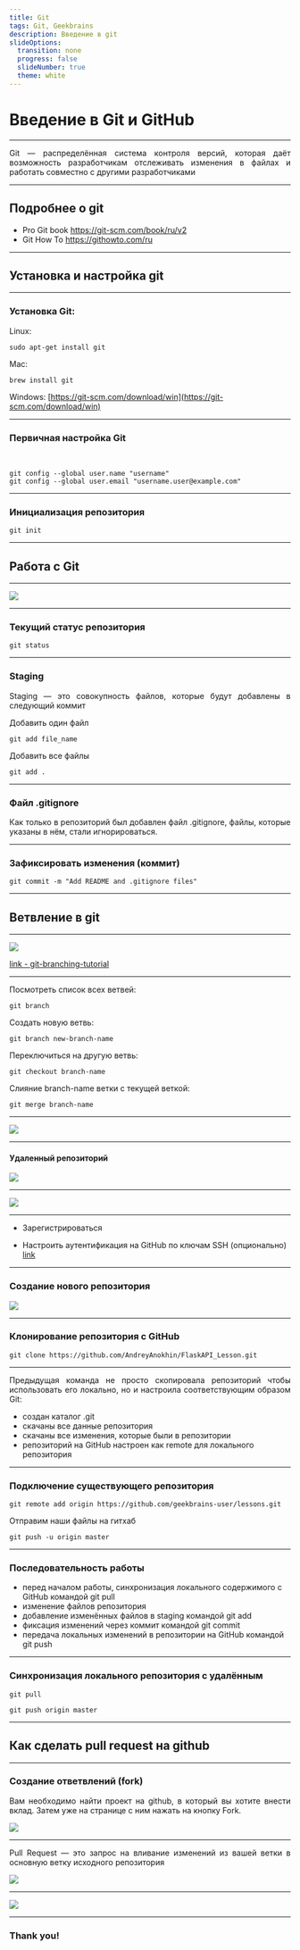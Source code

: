 ```yaml
---
title: Git
tags: Git, Geekbrains
description: Введение в git
slideOptions:
  transition: none
  progress: false
  slideNumber: true
  theme: white
---
```


# Введение в Git и GitHub

---

<p style='text-align: justify;'>
Git — распределённая система контроля версий, которая даёт возможность разработчикам отслеживать изменения в файлах и работать совместно с другими разработчиками
</p>

---

## Подробнее о git

- Pro Git book https://git-scm.com/book/ru/v2
- Git How To https://githowto.com/ru

---

## Установка и настройка git

---

### Установка Git:

Linux:
```shell
sudo apt-get install git
```
Mac:
```shell
brew install git
```
Windows:
[https://git-scm.com/download/win](https://git-scm.com/download/win)

---

### Первичная настройка Git
<br>

```shell
git config --global user.name "username"
git config --global user.email "username.user@example.com"
```

---

### Инициализация репозитория

```shell
git init
```

---

## Работа с Git

---

<img src="https://i.imgur.com/HMgo2L8.png" style="background:none; border:none; box-shadow:none;">

---

### Текущий статус репозитория


```shell
git status
```

---


### Staging
<p style='text-align: justify;'>
Staging — это совокупность файлов, которые будут добавлены в следующий коммит
</p>

Добавить один файл

```shell
git add file_name
```

Добавить все файлы

```shell
git add .
```

---

### Файл .gitignore

<p style='text-align: justify;'>
Как только в репозиторий был добавлен файл .gitignore, файлы, которые указаны в нём, стали игнорироваться.
</p>

---

### Зафиксировать изменения (коммит)

```shell
git commit -m "Add README and .gitignore files"
```

---

## Ветвление в git

---

<img src="https://i.imgur.com/KIhjzPP.jpg" style="background:none; border:none; box-shadow:none;">

[link - git-branching-tutorial](https://techrocks.ru/2020/01/29/git-branching-tutorial/)

---

Посмотреть список всех ветвей:

```shell
git branch
```

Создать новую ветвь:

```
git branch new-branch-name
```

Переключиться на другую ветвь:

```shell
git checkout branch-name
```

Слияние branch-name ветки с текущей веткой:

```shell
git merge branch-name
```

---

<img src="https://i.imgur.com/cx5srsN.png" style="background:none; border:none; box-shadow:none;">

---

#### Удаленный репозиторий


<img src="https://i.imgur.com/3ZMaMOC.png" style="background:none; border:none; box-shadow:none;">


---

<img src="https://mainacademy.ua/wp-content/uploads/2019/02/github-logo.png" style="background:none; border:none; box-shadow:none;">

---

- Зарегистрироваться

- Настроить аутентификация на GitHub по ключам SSH (опционально) [link](https://pyneng.readthedocs.io/ru/latest/book/02_git_github/git_github_auth.html)



---

### Создание нового репозитория

![](https://i.imgur.com/QChjdX9.png)

---

### Клонирование репозитория с GitHub

```shell
git clone https://github.com/AndreyAnokhin/FlaskAPI_Lesson.git
```

---

<p style='text-align: justify;'>
Предыдущая команда не просто скопировала репозиторий чтобы использовать его локально, но и настроила соответствующим образом Git:

- создан каталог .git
- скачаны все данные репозитория
- скачаны все изменения, которые были в репозитории
- репозиторий на GitHub настроен как remote для локального репозитория
</p>

---

### Подключение существующего репозитория

```shell
git remote add origin https://github.com/geekbrains-user/lessons.git
```

Отправим наши файлы на гитхаб

```shell
git push -u origin master
```

---

### Последовательность работы

- перед началом работы, синхронизация локального содержимого с GitHub командой git pull
- изменение файлов репозитория
- добавление изменённых файлов в staging командой git add
- фиксация изменений через коммит командой git commit
- передача локальных изменений в репозитории на GitHub командой git push

---

### Синхронизация локального репозитория с удалённым

```shell
git pull
```


```shell
git push origin master
```

---

## Как сделать pull request на github

---

### Создание ответвлений (fork)

<p style='text-align: justify;'>
Вам необходимо найти проект на github, в который вы хотите внести вклад. Затем уже на странице с ним нажать на кнопку Fork.
</p>

![](https://i.imgur.com/nZ3jhgT.png)


---

<p style='text-align: justify;'>
Pull Request — это запрос на вливание изменений из вашей ветки в основную ветку исходного репозитория
</p> 


![](https://i.imgur.com/QMeTydn.png)



---

![](https://i.imgur.com/ijs6ghl.png)

---

### Thank you!

